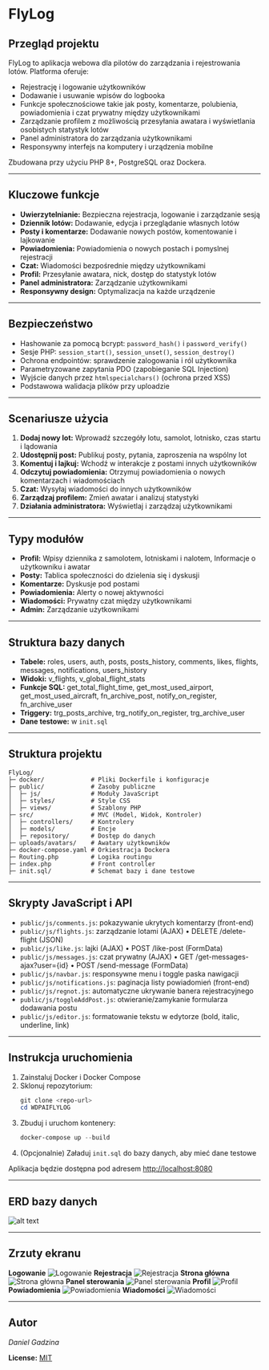 # FlyLog

## Przegląd projektu
FlyLog to aplikacja webowa dla pilotów do zarządzania i rejestrowania lotów. Platforma oferuje:

- Rejestrację i logowanie użytkowników
- Dodawanie i usuwanie wpisów do logbooka
- Funkcje społecznościowe takie jak posty, komentarze, polubienia, powiadomienia i czat prywatny między użytkownikami
- Zarządzanie profilem z możliwością przesyłania awatara i wyświetlania osobistych statystyk lotów
- Panel administratora do zarządzania użytkownikami
- Responsywny interfejs na komputery i urządzenia mobilne

Zbudowana przy użyciu PHP 8+, PostgreSQL oraz Dockera.

---

## Kluczowe funkcje
- **Uwierzytelnianie:** Bezpieczna rejestracja, logowanie i zarządzanie sesją
- **Dziennik lotów:** Dodawanie, edycja i przeglądanie własnych lotów
- **Posty i komentarze:** Dodawanie nowych postów, komentowanie i lajkowanie
- **Powiadomienia:** Powiadomienia o nowych postach i pomyslnej rejestracji
- **Czat:** Wiadomości bezpośrednie między użytkownikami
- **Profil:** Przesyłanie awatara, nick, dostęp do statystyk lotów
- **Panel administratora:** Zarządzanie użytkownikami
- **Responsywny design:** Optymalizacja na każde urządzenie

---

## Bezpieczeństwo
- Hashowanie za pomocą bcrypt: `password_hash()` i `password_verify()`
- Sesje PHP: `session_start()`, `session_unset()`, `session_destroy()`
- Ochrona endpointów: sprawdzenie zalogowania i ról użytkownika
- Parametryzowane zapytania PDO (zapobieganie SQL Injection)
- Wyjście danych przez `htmlspecialchars()` (ochrona przed XSS)
- Podstawowa walidacja plików przy uploadzie

---

## Scenariusze użycia
1. **Dodaj nowy lot:** Wprowadź szczegóły lotu, samolot, lotnisko, czas startu i lądowania
2. **Udostępnij post:** Publikuj posty, pytania, zaproszenia na wspólny lot
3. **Komentuj i lajkuj:** Wchodź w interakcje z postami innych użytkowników
4. **Odczytuj powiadomienia:** Otrzymuj powiadomienia o nowych komentarzach i wiadomościach
5. **Czat:** Wysyłaj wiadomości do innych użytkowników
6. **Zarządzaj profilem:** Zmień awatar i analizuj statystyki
7. **Działania administratora:** Wyświetlaj i zarządzaj użytkownikami

---

## Typy modułów
- **Profil:** Wpisy dziennika z samolotem, lotniskami i nalotem, Informacje o użytkowniku i awatar
- **Posty:** Tablica społeczności do dzielenia się i dyskusji
- **Komentarze:** Dyskusje pod postami
- **Powiadomienia:** Alerty o nowej aktywności
- **Wiadomości:** Prywatny czat między użytkownikami
- **Admin:** Zarządzanie użytkownikami

---

## Struktura bazy danych
- **Tabele:** roles, users, auth, posts, posts_history, comments, likes, flights, messages, notifications, users_history
- **Widoki:** v_flights, v_global_flight_stats
- **Funkcje SQL:** get_total_flight_time, get_most_used_airport, get_most_used_aircraft, fn_archive_post, notify_on_register, fn_archive_user
- **Triggery:** trg_posts_archive, trg_notify_on_register, trg_archive_user
- **Dane testowe:** w `init.sql`

---

## Struktura projektu
```
FlyLog/
├─ docker/             # Pliki Dockerfile i konfiguracje
├─ public/             # Zasoby publiczne
│  ├─ js/              # Moduły JavaScript
│  ├─ styles/          # Style CSS
│  ├─ views/           # Szablony PHP
├─ src/                # MVC (Model, Widok, Kontroler)
│  ├─ controllers/     # Kontrolery
│  ├─ models/          # Encje
│  ├─ repository/      # Dostęp do danych
├─ uploads/avatars/    # Awatary użytkowników
├─ docker-compose.yaml # Orkiestracja Dockera
├─ Routing.php         # Logika routingu
├─ index.php           # Front controller
├─ init.sql/           # Schemat bazy i dane testowe
```

---

## Skrypty JavaScript i API
- `public/js/comments.js`: pokazywanie ukrytych komentarzy (front-end)
- `public/js/flights.js`: zarządzanie lotami (AJAX)
  • DELETE /delete-flight (JSON)
- `public/js/like.js`: lajki (AJAX)
  • POST /like-post (FormData)
- `public/js/messages.js`: czat prywatny (AJAX)
  • GET /get-messages-ajax?user={id}
  • POST /send-message (FormData)
- `public/js/navbar.js`: responsywne menu i toggle paska nawigacji
- `public/js/notifications.js`: paginacja listy powiadomień (front-end)
- `public/js/regnot.js`: automatyczne ukrywanie banera rejestracyjnego
- `public/js/toggleAddPost.js`: otwieranie/zamykanie formularza dodawania postu
- `public/js/editor.js`: formatowanie tekstu w edytorze (bold, italic, underline, link)

---

## Instrukcja uruchomienia
1. Zainstaluj Docker i Docker Compose
2. Sklonuj repozytorium:
   ```powershell
   git clone <repo-url>
   cd WDPAIFLYLOG
   ```
3. Zbuduj i uruchom kontenery:
   ```powershell
   docker-compose up --build
   ```
4. (Opcjonalnie) Załaduj `init.sql` do bazy danych, aby mieć dane testowe

Aplikacja będzie dostępna pod adresem [http://localhost:8080](http://localhost:8080)

---

## ERD bazy danych
![alt text](erd.png)

---

## Zrzuty ekranu
**Logowanie**
![Logowanie](image-1.png)
**Rejestracja**
![Rejestracja](image-2.png)
**Strona główna**
![Strona główna](image.png)
**Panel sterowania**
![Panel sterowania](image-3.png)
**Profil**
![Profil](image-4.png)
**Powiadomienia**
![Powiadomienia](image-5.png)
**Wiadomości**
![Wiadomości](image-6.png)

---

## Autor
*Daniel Gadzina*

**License:** [MIT](https://choosealicense.com/licenses/mit/)
